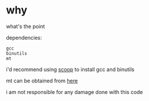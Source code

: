 # why
what's the point

dependencies:
```
gcc
binutils
mt
```

i'd recommend using [scoop](https://scoop.sh) to install gcc and binutils

mt can be obtained from [here](https://github.com/jvincke/mt)

i am not responsible for any damage done with this code
